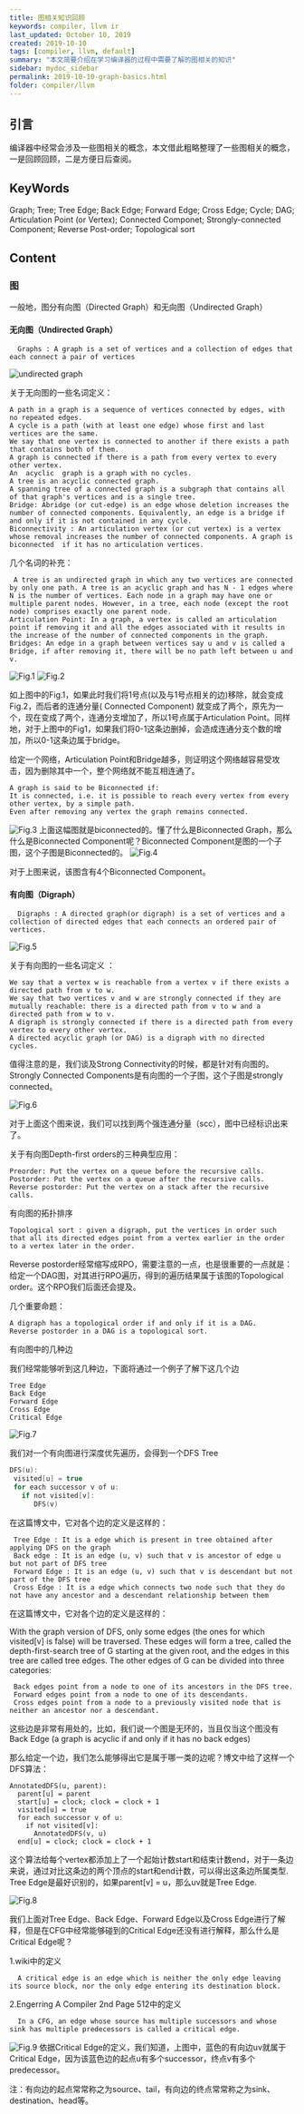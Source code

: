 ```yaml
---
title: 图相关知识回顾
keywords: compiler, llvm ir
last_updated: October 10, 2019
created: 2019-10-10
tags: [compiler, llvm, default]
summary: "本文简要介绍在学习编译器的过程中需要了解的图相关的知识"
sidebar: mydoc_sidebar
permalink: 2019-10-10-graph-basics.html
folder: compiler/llvm
---
```


## 引言
编译器中经常会涉及一些图相关的概念，本文借此粗略整理了一些图相关的概念，一是回顾回顾，二是方便日后查阅。

## KeyWords
Graph; Tree; Tree Edge; Back Edge; Forward Edge; Cross Edge; Cycle; DAG; Articulation Point (or Vertex); Connected Componet; Strongly-connected Component; Reverse Post-order; Topological sort


## Content
 
### 图
 
 一般地，图分有向图（Directed Graph）和无向图（Undirected Graph）
 
#### 无向图（Undirected Graph）
 

      Graphs : A graph is a set of vertices and a collection of edges that each connect a pair of vertices
     
![undirected graph](images/2019-10-10-graph-basics/undirected-graph.png)

 关于无向图的一些名词定义：
 

    A path in a graph is a sequence of vertices connected by edges, with no repeated edges.
    A cycle is a path (with at least one edge) whose first and last vertices are the same.
    We say that one vertex is connected to another if there exists a path that contains both of them.
    A graph is connected if there is a path from every vertex to every other vertex.
    An  acyclic  graph is a graph with no cycles.
    A tree is an acyclic connected graph.
    A spanning tree of a connected graph is a subgraph that contains all of that graph's vertices and is a single tree.
    Bridge: Abridge (or cut-edge) is an edge whose deletion increases the number of connected components. Equivalently, an edge is a bridge if and only if it is not contained in any cycle.
    Biconnectivity : An articulation vertex (or cut vertex) is a vertex whose removal increases the number of connected components. A graph is  biconnected  if it has no articulation vertices.

 几个名词的补充：

     A tree is an undirected graph in which any two vertices are connected by only one path. A tree is an acyclic graph and has N - 1 edges where N is the number of vertices. Each node in a graph may have one or multiple parent nodes. However, in a tree, each node (except the root node) comprises exactly one parent node.
    Articulation Point: In a graph, a vertex is called an articulation point if removing it and all the edges associated with it results in the increase of the number of connected components in the graph.
    Bridges: An edge in a graph between vertices say u and v is called a Bridge, if after removing it, there will be no path left between u and v.

![Fig.1](images/2019-10-10-graph-basics/fig-1.png)
![Fig.2](images/2019-10-10-graph-basics/fig-2.png)


 如上图中的Fig.1，如果此时我们将1号点(以及与1号点相关的边)移除，就会变成Fig.2，而后者的连通分量( Connected Component) 就变成了两个，原先为一个，现在变成了两个，连通分支增加了，所以1号点属于Articulation Point。同样地，对于上图中的Fig1，如果我们将0-1这条边删掉，会造成连通分支个数的增加，所以0-1这条边属于bridge。

给定一个网络，Articulation Point和Bridge越多，则证明这个网络越容易受攻击，因为删除其中一个，整个网络就不能互相连通了。

    A graph is said to be Biconnected if:
    It is connected, i.e. it is possible to reach every vertex from every other vertex, by a simple path.
    Even after removing any vertex the graph remains connected.

![Fig.3](images/2019-10-10-graph-basics/fig-3-biconnected.png)
上面这幅图就是biconnected的。懂了什么是Biconnected Graph，那么什么是Biconnected Component呢？Biconnected Component是图的一个子图，这个子图是Biconnected的。 
![Fig.4](images/2019-10-10-graph-basics/fig-4-biconnected.png)

对于上图来说，该图含有4个Biconnected Component。

#### 有向图（Digraph）

```
  Digraphs : A directed graph(or digraph) is a set of vertices and a collection of directed edges that each connects an ordered pair of vertices.
```
![Fig.5](images/2019-10-10-graph-basics/fig-5-directed-graph.png)

 关于有向图的一些名词定义 ：
 

    We say that a vertex w is reachable from a vertex v if there exists a directed path from v to w.
    We say that two vertices v and w are strongly connected if they are mutually reachable: there is a directed path from v to w and a directed path from w to v.
    A digraph is strongly connected if there is a directed path from every vertex to every other vertex.
    A directed acyclic graph (or DAG) is a digraph with no directed cycles.

 值得注意的是，我们谈及Strong Connectivity的时候，都是针对有向图的。Strongly Connected Components是有向图的一个子图，这个子图是strongly connected。
 
![Fig.6](images/2019-10-10-graph-basics/fig-6-scc.png)

 对于上面这个图来说，我们可以找到两个强连通分量（scc），图中已经标识出来了。

 关于有向图Depth-first orders的三种典型应用：
 

    Preorder: Put the vertex on a queue before the recursive calls.
    Postorder: Put the vertex on a queue after the recursive calls.
    Reverse postorder: Put the vertex on a stack after the recursive calls.

 有向图的拓扑排序
 
    Topological sort : given a digraph, put the vertices in order such that all its directed edges point from a vertex earlier in the order to a vertex later in the order.

 Reverse postorder经常缩写成RPO，需要注意的一点，也是很重要的一点就是：给定一个DAG图，对其进行RPO遍历，得到的遍历结果属于该图的Topological  order。这个RPO我们后面还会提及。

  几个重要命题：
 

    A digraph has a topological order if and only if it is a DAG.
    Reverse postorder in a DAG is a topological sort.

 有向图中的几种边
 
 我们经常能够听到这几种边，下面将通过一个例子了解下这几个边
 

    Tree Edge
    Back Edge
    Forward Edge
    Cross Edge
    Critical Edge


![Fig.7](images/2019-10-10-graph-basics/fig-7-dfs-tree.png)

 我们对一个有向图进行深度优先遍历，会得到一个DFS Tree

 ```c
 DFS(u):
  visited[u] = true
  for each successor v of u:
    if not visited[v]:
       DFS(v)
 ```
 在这篇博文中，它对各个边的定义是这样的：
 

     Tree Edge : It is a edge which is present in tree obtained after applying DFS on the graph   
     Back edge : It is an edge (u, v) such that v is ancestor of edge u but not part of DFS tree   
     Forward Edge : It is an edge (u, v) such that v is descendant but not part of the DFS tree   
     Cross Edge : It is a edge which connects two node such that they do not have any ancestor and a descendant relationship between them   

 在这篇博文中，它对各个边的定义是这样的： 
 
 With the graph version of DFS, only some edges (the ones for which visited[v] is false) will be traversed. These edges will form a tree, called the depth-first-search tree of G starting at the given root, and the edges in this tree are called tree edges. The other edges of G can be divided into three categories:
 

     Back edges point from a node to one of its ancestors in the DFS tree.   
     Forward edges point from a node to one of its descendants.   
     Cross edges point from a node to a previously visited node that is neither an ancestor nor a descendant.   

 这些边是非常有用处的，比如，我们说一个图是无环的，当且仅当这个图没有Back Edge (a graph is acyclic if and only if it has no back edges)
 
 那么给定一个边，我们怎么能够得出它是属于哪一类的边呢？博文中给了这样一个DFS算法：
 
```
AnnotatedDFS(u, parent):
  parent[u] = parent
  start[u] = clock; clock = clock + 1
  visited[u] = true
  for each successor v of u:
    if not visited[v]:
      AnnotatedDFS(v, u)
  end[u] = clock; clock = clock + 1
```

这个算法给每个vertex都添加上了一个起始计数start和结束计数end，对于一条边来说，通过对比这条边的两个顶点的start和end计数，可以得出这条边所属类型. Tree Edge是最好识别的，如果parent[v] = u，那么uv就是Tree Edge.

![Fig.8](images/2019-10-10-graph-basics/fig-8-edges.png)

 我们上面对Tree Edge、Back Edge、Forward Edge以及Cross Edge进行了解释，但是在CFG中经常能够碰到的Critical Edge还没有进行解释，那么什么是Critical Edge呢？ 
 
 1.wiki中的定义
 

      A critical edge is an edge which is neither the only edge leaving its source block, nor the only edge entering its destination block.
     

 2.Engerring A Compiler 2nd Page 512中的定义
 

      In a CFG, an edge whose source has multiple successors and whose sink has multiple predecessors is called a critical edge.

![Fig.9](images/2019-10-10-graph-basics/fig-9-critical-edge.png)
 依据Critical Edge的定义，我们知道，上图中，蓝色的有向边uv就属于Critical Edge，因为该蓝色边的起点u有多个successor，终点v有多个predecessor。
 
 注：有向边的起点常常称之为source、tail，有向边的终点常常称之为sink、destination、head等。 
